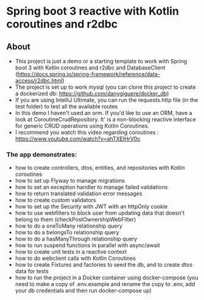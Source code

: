 # Spring boot 3 reactive with Kotlin coroutines and r2dbc

## About
- This project is just a demo or a starting template to work with Spring boot 3 with Kotlin coroutines and r2dbc and DatabaseClient (https://docs.spring.io/spring-framework/reference/data-access/r2dbc.html)
- The project is set up to work mysql (you can clone this project to create a dockerized db: https://github.com/danygiguere/docker_db)
- If you are using IntelliJ Ultimate, you can run the requests.http file (in the test folder) to test all the available routes
- In this demo I haven't used an orm. If you'd like to use an ORM, have a look at CoroutineCrudRepository. It' is a non-blocking reactive interface for generic CRUD operations using Kotlin Coroutines.
- I recommend you watch this video regarding coroutines : https://www.youtube.com/watch?v=ahTXElHrV0c

### The app demonstrates:
  - how to create controllers, dtos, entities, and repositories with Kotlin coroutines
  - how to set up Flyway to manage migrations
  - how to set an exception handler to manage failed validations
  - how to return translated validation error messages
  - how to create custom validators
  - how to set up the Security with JWT with an httpOnly cookie
  - how to use webfilters to block user from updating data that doesn't belong to them (checkPostOwnershipWebFilter)
  - how to do a oneToMany relationship query
  - how to do a belongsTo relationship query
  - how to do a hasManyThrough relationship query
  - how to run suspend functions in parallel with async/await
  - how to create unit tests in a reactive context
  - how to do webclient calls with Kotlin Coroutines
  - how to create Fixtures and factories to seed the db, and to create dtos data for tests
  - how to run the project in a Docker container using docker-compose (you need to make a copy of .env.example and rename the copy to .env, add your db credentials and then run docker-compose up)